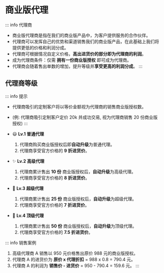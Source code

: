 # 商业版代理

::: info 代理商
- 商业版代理商是指在我们的商业版产品中，为客户提供服务的合作伙伴。
- 代理商可以发挥自己的优势和渠道销售我们的商业版产品，在此基础上我们将提供更低的价格和利润分成。
- 代理商可根据情况自定义价格，**高出进货价的部分即为代理商的利润**。
- 成为代理商条件：仅需 **拥有一份商业版授权** 即可成为代理商。
- 代理商会随着售出单数的增加，提升等级并**享受更高的利润分成**。
:::

## 代理商等级
::: info 提示
- 代理商吸引的定制客户将以等价金额视为代理商的销售商业版授权数。
- (例: 代理商吸引定制客户定价 20k 并成功交易, 视为代理商销售 20 份商业版授权)
:::

- 😃 **Lv.1 普通代理**
  1. 代理商购买商业版授权后即**自动升级**为普通代理。
  2. 代理商享受官方价格的 **9 折进货价**。
- ✨ **Lv.2 高级代理**
  1. 代理商累计售出 **10 份** 商业版授权后，**自动升级**为高级代理。
  2. 代理商享受官方价格的 **8 折进货价**。
- 🌟 **Lv.3 超级代理**
  1. 代理商累计售出 **25 份** 商业版授权后，**自动升级**为超级代理。
  2. 代理商享受官方价格的 **7 折进货价**。
- 🚀 **Lv.4 顶级代理**
  1. 代理商累计售出 **50 份** 商业版授权后，**自动升级**为顶级代理。
  2. 代理商享受官方价格的 **7.5 折进货价**。

::: info 销售案例
1. 高级代理商 A 销售以 950 元价格售出原价 988 元的商业版授权。
2. 代理商 A 的进货价为 **原价 x 代理折扣** = 988 x 0.8 = 790.4 元。
3. 代理商 A 的利润为 **销售价 - 进货价** = 950 - 790.4 = 159.6 元。
:::

